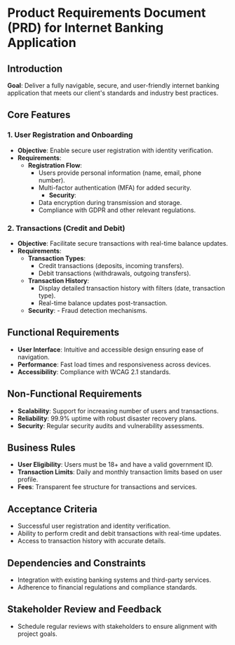 # Product Requirements Document (PRD) for Internet Banking Application

## Introduction
**Goal**: Deliver a fully navigable, secure, and user-friendly internet banking application that meets our client's standards and industry best practices.

## Core Features
### 1. User Registration and Onboarding
- **Objective**: Enable secure user registration with identity verification.
- **Requirements**:
  - **Registration Flow**: 
    - Users provide personal information (name, email, phone number).
    - Multi-factor authentication (MFA) for added security.
      - **Security**:
    - Data encryption during transmission and storage.
    - Compliance with GDPR and other relevant regulations.
### 2. Transactions (Credit and Debit)
- **Objective**: Facilitate secure transactions with real-time balance updates.
- **Requirements**:
  - **Transaction Types**:
    - Credit transactions (deposits, incoming transfers).
    - Debit transactions (withdrawals, outgoing transfers).
  - **Transaction History**:
    - Display detailed transaction history with filters (date, transaction type).
    - Real-time balance updates post-transaction.
  - **Security**:
        - Fraud detection mechanisms.

## Functional Requirements
- **User Interface**: Intuitive and accessible design ensuring ease of navigation.
- **Performance**: Fast load times and responsiveness across devices.
- **Accessibility**: Compliance with WCAG 2.1 standards.

## Non-Functional Requirements
- **Scalability**: Support for increasing number of users and transactions.
- **Reliability**: 99.9% uptime with robust disaster recovery plans.
- **Security**: Regular security audits and vulnerability assessments.

## Business Rules
- **User Eligibility**: Users must be 18+ and have a valid government ID.
- **Transaction Limits**: Daily and monthly transaction limits based on user profile.
- **Fees**: Transparent fee structure for transactions and services.

## Acceptance Criteria
- Successful user registration and identity verification.
- Ability to perform credit and debit transactions with real-time updates.
- Access to transaction history with accurate details.

## Dependencies and Constraints
- Integration with existing banking systems and third-party services.
- Adherence to financial regulations and compliance standards.

## Stakeholder Review and Feedback
- Schedule regular reviews with stakeholders to ensure alignment with project goals.
